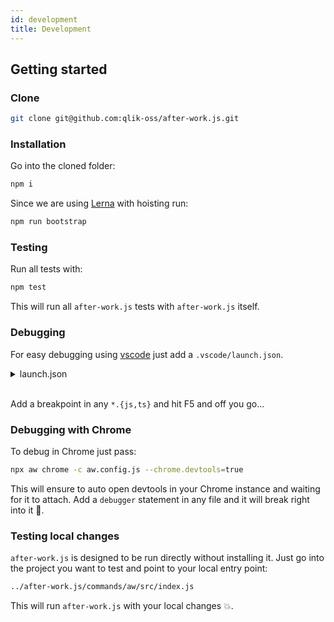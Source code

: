 ```yaml
---
id: development
title: Development
---
```


## Getting started

### Clone

```sh
git clone git@github.com:qlik-oss/after-work.js.git
```

### Installation

Go into the cloned folder:

```sh
npm i
```

Since we are using [Lerna](https://lernajs.io/) with hoisting run:

```sh
npm run bootstrap
```

### Testing

Run all tests with:

```sh
npm test
```

This will run all `after-work.js` tests with `after-work.js` itself.

### Debugging

For easy debugging using [vscode](https://code.visualstudio.com/download) just add a `.vscode/launch.json`.

<details><summary>launch.json</summary>
<p>

```json
{
  "version": "0.2.0",
  "configurations": [
    {
      "type": "node",
      "request": "launch",
      "name": "NodeRunner",
      "program": "${workspaceRoot}/commands/aw/src/index.js",
      "args": [
        "-c",
        "aw.config.js",
        "--glob",
        "${file}"
      ]
    },
    {
      "type": "node",
      "request": "launch",
      "name": "ChromeRunner",
      "program": "${workspaceRoot}/commands/aw/src/index.js",
      "args": [
        "chrome",
        "-c",
        "aw.config.js",
        "--glob",
        "${file}"
      ]
    },
    {
      "type": "chrome",
      "request": "launch",
      "name": "ChromeHeadless",
      "port": 9222,
      "url": "http://localhost:9676/examples/index.html",
      "webRoot": "${workspaceFolder}",
      "runtimeArgs": [
        "--headless",
        "--disable-gpu"
      ]
    }
  ],
  "compounds": [
    {
      "name": "ChromeDebug",
      "configurations": [
        "ChromeHeadless",
        "ChromeRunner"
      ]
    }
  ]
}

```

</p>
</details>

<br>

Add a breakpoint in any  `*.{js,ts}` and hit F5 and off you go...

### Debugging with Chrome

To debug in Chrome just pass:

```sh
npx aw chrome -c aw.config.js --chrome.devtools=true
```

This will ensure to auto open devtools in your Chrome instance and waiting for it to attach.
Add a `debugger` statement in any file and it will break right into it 🚀.

### Testing local changes

`after-work.js` is designed to be run directly without installing it. Just go into the project you want to test and point to your local entry point:

```sh
../after-work.js/commands/aw/src/index.js
```

This will run `after-work.js` with your local changes 💥.
